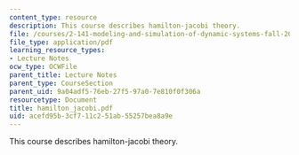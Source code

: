 ```yaml
---
content_type: resource
description: This course describes hamilton-jacobi theory.
file: /courses/2-141-modeling-and-simulation-of-dynamic-systems-fall-2006/acefd95b3cf711c251ab55257bea8a9e_hamilton_jacobi.pdf
file_type: application/pdf
learning_resource_types:
- Lecture Notes
ocw_type: OCWFile
parent_title: Lecture Notes
parent_type: CourseSection
parent_uid: 9a04adf5-76eb-27f5-97a0-7e810f0f306a
resourcetype: Document
title: hamilton_jacobi.pdf
uid: acefd95b-3cf7-11c2-51ab-55257bea8a9e
---
```

This course describes hamilton-jacobi theory.

